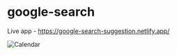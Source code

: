 # google-search

Live app - https://google-search-suggestion.netlify.app/



![Calendar](https://user-images.githubusercontent.com/65646841/167903198-cd4f9ea8-8ad3-4d67-8fc5-831a5478cd23.gif)
